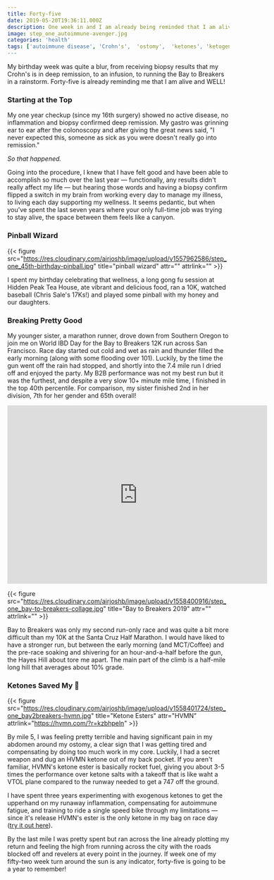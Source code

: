 ```yaml
---
title: Forty-five
date: 2019-05-20T19:36:11.000Z
description: One week in and I am already being reminded that I am alive and WELL!
image: step_one_autoimmune-avenger.jpg
categories: 'health'
tags: ['autoimmune disease', 'Crohn's',  'ostomy',  'ketones', 'ketogenic']
---
```

My birthday week was quite a blur, from receiving biopsy results that my Crohn's is in deep remission, to an infusion, to running the Bay to Breakers in a rainstorm. Forty-five is already reminding me that I am alive and WELL!

### Starting at the Top
My one year checkup (since my 16th surgery) showed no active disease, no inflammation and biopsy confirmed deep remission. My gastro was grinning ear to ear after the colonoscopy and after giving the great news said, "I never expected this, someone as sick as you were doesn't really go into remission."

*So that happened.*

Going into the procedure, I knew that I have felt good and have been able to accomplish so much over the last year — functionally, any results didn't really affect my life — but hearing those words and having a biopsy confirm flipped a switch in my brain from working every day to manage my illness, to living each day supporting my wellness. It seems pedantic, but when you've spent the last seven years where your only full-time job was trying to stay alive, the space between them feels like a canyon.

### Pinball Wizard

{{< figure src="https://res.cloudinary.com/airjoshb/image/upload/v1557962586/step_one_45th-birthday-pinball.jpg" title="pinball wizard" attr="" attrlink="" >}}

I spent my birthday celebrating that wellness, a long gong fu session at Hidden Peak Tea House, ate vibrant and delicious food, ran a 10K, watched baseball (Chris Sale's 17Ks!) and played some pinball with my honey and our daughters.

### Breaking Pretty Good

My younger sister, a marathon runner, drove down from Southern Oregon to join me on World IBD Day for the Bay to Breakers 12K run across San Francisco. Race day started out cold and wet as rain and thunder filled the early morning (along with some flooding over 101). Luckily, by the time the gun went off the rain had stopped, and shortly into the 7.4 mile run I dried off and enjoyed the party. My B2B performance was not my best run but it was the furthest, and despite a very slow 10+ minute mile time, I finished in the top 40th percentile. For comparison, my sister finished 2nd in her division, 7th for her gender and 65th overall!

<iframe height='405' width='590' frameborder='0' allowtransparency='true' scrolling='no' src='https://www.strava.com/activities/2380893285/embed/e4fb123dd307fbea9c99182ee36cc11632057376'></iframe>

{{< figure src="https://res.cloudinary.com/airjoshb/image/upload/v1558400916/step_one_bay-to-breakers-collage.jpg" title="Bay to Breakers 2019" attr="" attrlink="" >}}

Bay to Breakers was only my second run-only race and was quite a bit more difficult than my 10K at the Santa Cruz Half Marathon. I would have liked to have a stronger run, but between the early morning (and MCT/Coffee) and the pre-race soaking and shivering for an hour-and-a-half before the gun, the Hayes Hill about tore me apart. The main part of the climb is a half-mile long hill that averages about 10% grade. 


### Ketones Saved My  🥓

{{< figure src="https://res.cloudinary.com/airjoshb/image/upload/v1558401724/step_one_bay2breakers-hvmn.jpg" title="Ketone Esters" attr="HVMN" attrlink="https://hvmn.com/?r=kzbhpeln" >}}

By mile 5, I was feeling pretty terrible and having significant pain in my abdomen around my ostomy, a clear sign that I was getting tired and compensating by doing too much work in my core. Luckily, I had a secret weapon and dug an HVMN ketone out of my back pocket. If you aren't familiar, HVMN's ketone ester is basically rocket fuel, giving you about 3-5 times the performance over ketone salts with a takeoff that is like waht a VTOL plane compared to the runway needed to get a 747 off the ground. 

I have spent three years experimenting with exogenous ketones to get the upperhand on my runaway inflammation, compensating for autoimmune fatigue, and training to ride a single speed bike through my limitations — since it's release HVMN's ester is the only ketone in my bag on race day ([try it out here](https://hvmn.com/?r=kzbhpeln)).

By the last mile I was pretty spent but ran across the line already plotting my return and feeling the high from running across the city with the roads blocked off and revelers at every point in the journey. If week one of my fifty-two week turn around the sun is any indicator, forty-five is going to be a year to remember!
